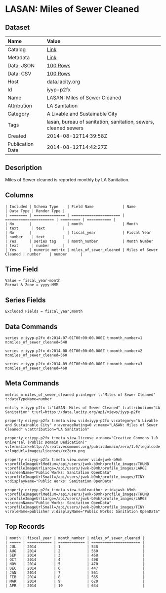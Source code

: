 # LASAN: Miles of Sewer Cleaned

## Dataset

| Name | Value |
| :--- | :---- |
| Catalog | [Link](https://catalog.data.gov/dataset/lasan-miles-of-sewer-cleaned) |
| Metadata | [Link](https://data.lacity.org/api/views/iyyp-p2fx) |
| Data: JSON | [100 Rows](https://data.lacity.org/api/views/iyyp-p2fx/rows.json?max_rows=100) |
| Data: CSV | [100 Rows](https://data.lacity.org/api/views/iyyp-p2fx/rows.csv?max_rows=100) |
| Host | data.lacity.org |
| Id | iyyp-p2fx |
| Name | LASAN: Miles of Sewer Cleaned |
| Attribution | LA Sanitation |
| Category | A Livable and Sustainable City |
| Tags | lasan, bureau of sanitation, sanitation, sewers, cleaned sewers |
| Created | 2014-08-12T14:39:58Z |
| Publication Date | 2014-08-12T14:42:27Z |

## Description

Miles of Sewer cleaned is reported monthly by LA Sanitation.

## Columns

```ls
| Included | Schema Type    | Field Name             | Name                   | Data Type | Render Type |
| ======== | ============== | ====================== | ====================== | ========= | =========== |
| No       |                | month                  | Month                  | text      | text        |
| No       |                | fiscal_year            | Fiscal Year            | number    | text        |
| Yes      | series tag     | month_number           | Month Number           | text      | number      |
| Yes      | numeric metric | miles_of_sewer_cleaned | Miles of Sewer Cleaned | number    | number      |
```

## Time Field

```ls
Value = fiscal_year-month
Format & Zone = yyyy-MMM
```

## Series Fields

```ls
Excluded Fields = fiscal_year,month
```

## Data Commands

```ls
series e:iyyp-p2fx d:2014-07-01T00:00:00.000Z t:month_number=1 m:miles_of_sewer_cleaned=548

series e:iyyp-p2fx d:2014-08-01T00:00:00.000Z t:month_number=2 m:miles_of_sewer_cleaned=560

series e:iyyp-p2fx d:2014-09-01T00:00:00.000Z t:month_number=3 m:miles_of_sewer_cleaned=468
```

## Meta Commands

```ls
metric m:miles_of_sewer_cleaned p:integer l:"Miles of Sewer Cleaned" t:dataTypeName=number

entity e:iyyp-p2fx l:"LASAN: Miles of Sewer Cleaned" t:attribution="LA Sanitation" t:url=https://data.lacity.org/api/views/iyyp-p2fx

property e:iyyp-p2fx t:meta.view v:id=iyyp-p2fx v:category="A Livable and Sustainable City" v:averageRating=0 v:name="LASAN: Miles of Sewer Cleaned" v:attribution="LA Sanitation"

property e:iyyp-p2fx t:meta.view.license v:name="Creative Commons 1.0 Universal (Public Domain Dedication)" v:termsLink=http://creativecommons.org/publicdomain/zero/1.0/legalcode v:logoUrl=images/licenses/ccZero.png

property e:iyyp-p2fx t:meta.view.owner v:id=jwvk-b9mh v:profileImageUrlMedium=/api/users/jwvk-b9mh/profile_images/THUMB v:profileImageUrlLarge=/api/users/jwvk-b9mh/profile_images/LARGE v:screenName="Public Works: Sanitation OpenData" v:profileImageUrlSmall=/api/users/jwvk-b9mh/profile_images/TINY v:displayName="Public Works: Sanitation OpenData"

property e:iyyp-p2fx t:meta.view.tableauthor v:id=jwvk-b9mh v:profileImageUrlMedium=/api/users/jwvk-b9mh/profile_images/THUMB v:profileImageUrlLarge=/api/users/jwvk-b9mh/profile_images/LARGE v:screenName="Public Works: Sanitation OpenData" v:profileImageUrlSmall=/api/users/jwvk-b9mh/profile_images/TINY v:roleName=publisher v:displayName="Public Works: Sanitation OpenData"
```

## Top Records

```ls
| month | fiscal_year | month_number | miles_of_sewer_cleaned | 
| ===== | =========== | ============ | ====================== | 
| JUL   | 2014        | 1            | 548                    | 
| AUG   | 2014        | 2            | 560                    | 
| SEP   | 2014        | 3            | 468                    | 
| OCT   | 2014        | 4            | 498                    | 
| NOV   | 2014        | 5            | 470                    | 
| DEC   | 2014        | 6            | 447                    | 
| JAN   | 2014        | 7            | 561                    | 
| FEB   | 2014        | 8            | 565                    | 
| MAR   | 2014        | 9            | 620                    | 
| APR   | 2014        | 10           | 634                    | 
```